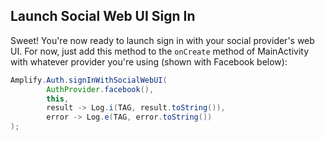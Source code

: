 <inline-fragment platform="android" src="~/lib/auth/fragments/android/signin_web_ui/common_web_ui.md"></inline-fragment>

## Launch Social Web UI Sign In
Sweet! You're now ready to launch sign in with your social provider's web UI.
For now, just add this method to the `onCreate` method of MainActivity with whatever provider you're using (shown with Facebook below):

```java
Amplify.Auth.signInWithSocialWebUI(
        AuthProvider.facebook(),
        this,
        result -> Log.i(TAG, result.toString()),
        error -> Log.e(TAG, error.toString())
);
```
